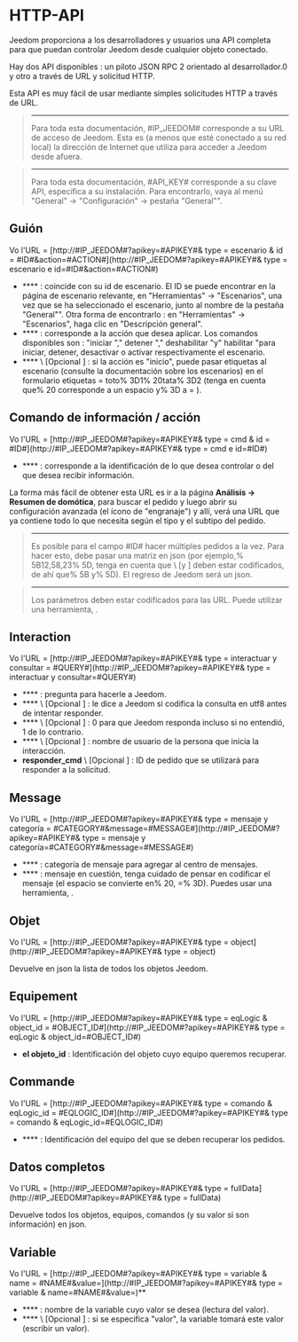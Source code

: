 # HTTP-API

Jeedom proporciona a los desarrolladores y usuarios una API completa para que puedan controlar Jeedom desde cualquier objeto conectado.

Hay dos API disponibles : un piloto JSON RPC 2 orientado al desarrollador.0 y otro a través de URL y solicitud HTTP.

Esta API es muy fácil de usar mediante simples solicitudes HTTP a través de URL.

> ****
>
> Para toda esta documentación, \#IP\_JEEDOM\# corresponde a su URL de acceso de Jeedom. Esta es (a menos que esté conectado a su red local) la dirección de Internet que utiliza para acceder a Jeedom desde afuera.

> ****
>
> Para toda esta documentación, \#API\_KEY\# corresponde a su clave API, específica a su instalación. Para encontrarlo, vaya al menú "General" → "Configuración" → pestaña "General"".

## Guión

Vo l'URL = [http://\#IP\_JEEDOM\#?apikey=\#APIKEY\#& type = escenario & id = \#ID\#&action=\#ACTION\#](http://#IP_JEEDOM#?apikey=#APIKEY#& type = escenario e id=#ID#&action=#ACTION#)

- **** : coincide con su id de escenario. El ID se puede encontrar en la página de escenario relevante, en "Herramientas" → "Escenarios", una vez que se ha seleccionado el escenario, junto al nombre de la pestaña "General"". Otra forma de encontrarlo : en "Herramientas" → "Escenarios", haga clic en "Descripción general".
- **** : corresponde a la acción que desea aplicar. Los comandos disponibles son : "iniciar "," detener "," deshabilitar "y" habilitar "para iniciar, detener, desactivar o activar respectivamente el escenario.
- **** \ [Opcional \] : si la acción es "inicio", puede pasar etiquetas al escenario (consulte la documentación sobre los escenarios) en el formulario etiquetas = toto% 3D1% 20tata% 3D2 (tenga en cuenta que% 20 corresponde a un espacio y% 3D a = ).

##  Comando de información / acción

Vo l'URL = [http://\#IP\_JEEDOM\#?apikey=\#APIKEY\#& type = cmd & id = \#ID\#](http://#IP_JEEDOM#?apikey=#APIKEY#& type = cmd e id=#ID#)

- **** : corresponde a la identificación de lo que desea controlar o del que desea recibir información.

La forma más fácil de obtener esta URL es ir a la página **Análisis → Resumen de domótica**, para buscar el pedido y luego abrir su configuración avanzada (el ícono de "engranaje") y allí, verá una URL que ya contiene todo lo que necesita según el tipo y el subtipo del pedido.

> ****
>
> Es posible para el campo \#ID\# hacer múltiples pedidos a la vez. Para hacer esto, debe pasar una matriz en json (por ejemplo,% 5B12,58,23% 5D, tenga en cuenta que \ [y \] deben estar codificados, de ahí que% 5B y% 5D). El regreso de Jeedom será un json.

> ****
>
> Los parámetros deben estar codificados para las URL. Puede utilizar una herramienta, [](https://meyerweb.com/eric/tools/dencoder/).

## Interaction

Vo l'URL = [http://\#IP\_JEEDOM\#?apikey=\#APIKEY\#& type = interactuar y consultar = \#QUERY\#](http://#IP_JEEDOM#?apikey=#APIKEY#& type = interactuar y consultar=#QUERY#)

- **** : pregunta para hacerle a Jeedom.
- **** \ [Opcional \] : le dice a Jeedom si codifica la consulta en utf8 antes de intentar responder.
- **** \ [Opcional \] : 0 para que Jeedom responda incluso si no entendió, 1 de lo contrario.
- **** \ [Opcional \] : nombre de usuario de la persona que inicia la interacción.
- **responder\_cmd** \ [Opcional \] : ID de pedido que se utilizará para responder a la solicitud.

## Message

Vo l'URL = [http://\#IP\_JEEDOM\#?apikey=\#APIKEY\#& type = mensaje y categoría = \#CATEGORY\#&message=\#MESSAGE\#](http://#IP_JEEDOM#?apikey=#APIKEY#& type = mensaje y categoría=#CATEGORY#&message=#MESSAGE#)

- **** : categoría de mensaje para agregar al centro de mensajes.
- **** : mensaje en cuestión, tenga cuidado de pensar en codificar el mensaje (el espacio se convierte en% 20, =% 3D). Puedes usar una herramienta, [](https://meyerweb.com/eric/tools/dencoder/).

## Objet

Vo l'URL = [http://\#IP\_JEEDOM\#?apikey=\#APIKEY\#& type = object](http://#IP_JEEDOM#?apikey=#APIKEY#& type = object)

Devuelve en json la lista de todos los objetos Jeedom.

## Equipement

Vo l'URL = [http://\#IP\_JEEDOM\#?apikey=\#APIKEY\#& type = eqLogic & object\_id = \#OBJECT\_ID\#](http://#IP_JEEDOM#?apikey=#APIKEY#& type = eqLogic & object_id=#OBJECT_ID#)

- **el objeto\_id** : Identificación del objeto cuyo equipo queremos recuperar.

## Commande

Vo l'URL = [http://\#IP\_JEEDOM\#?apikey=\#APIKEY\#& type = comando & eqLogic\_id = \#EQLOGIC\_ID\#](http://#IP_JEEDOM#?apikey=#APIKEY#& type = comando & eqLogic_id=#EQLOGIC_ID#)

- **** : Identificación del equipo del que se deben recuperar los pedidos.

## Datos completos

Vo l'URL = [http://\#IP\_JEEDOM\#?apikey=\#APIKEY\#& type = fullData](http://#IP_JEEDOM#?apikey=#APIKEY#& type = fullData)

Devuelve todos los objetos, equipos, comandos (y su valor si son información) en json.

## Variable

Vo l'URL = [http://\#IP\_JEEDOM\#?apikey=\#APIKEY\#& type = variable & name = \#NAME\#&value=](http://#IP_JEEDOM#?apikey=#APIKEY#& type = variable & name=#NAME#&value=)**

- **** : nombre de la variable cuyo valor se desea (lectura del valor).
- **** \ [Opcional \] : si se especifica "valor", la variable tomará este valor (escribir un valor).
